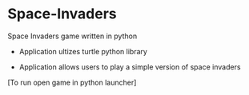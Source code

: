 # Space-Invaders
Space Invaders game written in python

* Application ultizes turtle python library

* Application allows users to play a simple version of space invaders


[To run open game in python launcher]

